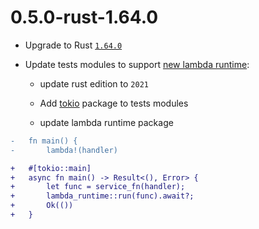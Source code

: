 # 0.5.0-rust-1.64.0

- Upgrade to Rust [`1.64.0`](https://blog.rust-lang.org/2022/09/22/Rust-1.64.0.html)

- Update tests modules to support [new lambda runtime](https://github.com/awslabs/aws-lambda-rust-runtime):

  - update rust edition to `2021`

  - Add [tokio](https://tokio.rs/) package to tests modules

  - update lambda runtime package

```diff
-   fn main() {
-       lambda!(handler)

+   #[tokio::main]
+   async fn main() -> Result<(), Error> {
+       let func = service_fn(handler);
+       lambda_runtime::run(func).await?;
+       Ok(())
+   }
```
